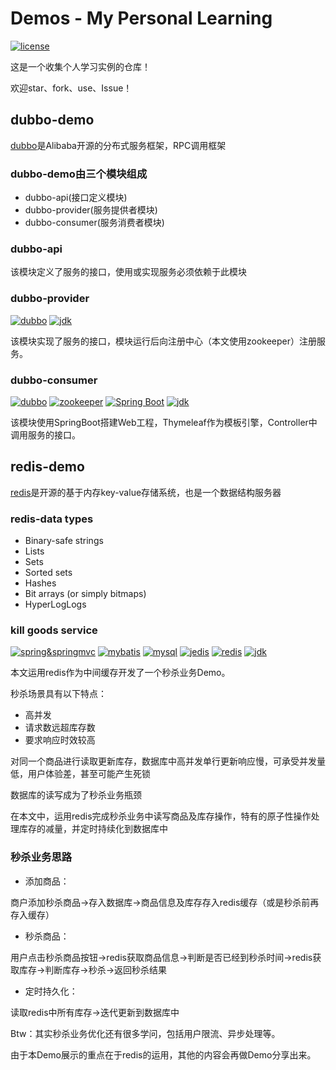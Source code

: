 
# Demos - My Personal Learning

[![license](https://img.shields.io/github/license/mashape/apistatus.svg)]()

这是一个收集个人学习实例的仓库！

欢迎star、fork、use、Issue！

## dubbo-demo
[dubbo](http://dubbo.io/)是Alibaba开源的分布式服务框架，RPC调用框架

### dubbo-demo由三个模块组成
* dubbo-api(接口定义模块)
* dubbo-provider(服务提供者模块)
* dubbo-consumer(服务消费者模块)

### dubbo-api
该模块定义了服务的接口，使用或实现服务必须依赖于此模块

### dubbo-provider

[![dubbo](https://img.shields.io/badge/dubbo-v2.5.8-brightgreen.svg)](http://dubbo.io/)
[![jdk](https://img.shields.io/badge/jdk-v1.8-brightgreen.svg)]()

该模块实现了服务的接口，模块运行后向注册中心（本文使用zookeeper）注册服务。

### dubbo-consumer

[![dubbo](https://img.shields.io/badge/dubbo-v2.5.8-brightgreen.svg)](http://dubbo.io/)
[![zookeeper](https://img.shields.io/badge/zookeeper-v3.4.11-brightgreen.svg)](http://zookeeper.apache.org/)
[![Spring Boot](https://img.shields.io/badge/SpringBoot-v1.5.9.RELEASE-brightgreen.svg)](https://projects.spring.io/spring-boot/)
[![jdk](https://img.shields.io/badge/jdk-v1.8-brightgreen.svg)]()

该模块使用SpringBoot搭建Web工程，Thymeleaf作为模板引擎，Controller中调用服务的接口。

## redis-demo
[redis](https://redis.io/)是开源的基于内存key-value存储系统，也是一个数据结构服务器

### redis-data types
* Binary-safe strings
* Lists
* Sets
* Sorted sets
* Hashes
* Bit arrays (or simply bitmaps)
* HyperLogLogs

### kill goods service

[![spring&springmvc](https://img.shields.io/badge/spring&springmvc-v4.3.7-brightgreen.svg)]()
[![mybatis](https://img.shields.io/badge/mybatis-v3.2.8-brightgreen.svg)]()
[![mysql](https://img.shields.io/badge/mysql-v5.1.73-brightgreen.svg)]()
[![jedis](https://img.shields.io/badge/jedis-v2.8.0-brightgreen.svg)]()
[![redis](https://img.shields.io/badge/redis-v4.0.6-brightgreen.svg)]()
[![jdk](https://img.shields.io/badge/jdk-v1.8-brightgreen.svg)]()

本文运用redis作为中间缓存开发了一个秒杀业务Demo。

秒杀场景具有以下特点：
* 高并发
* 请求数远超库存数
* 要求响应时效较高

对同一个商品进行读取更新库存，数据库中高并发单行更新响应慢，可承受并发量低，用户体验差，甚至可能产生死锁

数据库的读写成为了秒杀业务瓶颈

在本文中，运用redis完成秒杀业务中读写商品及库存操作，特有的原子性操作处理库存的减量，并定时持续化到数据库中

### 秒杀业务思路

* 添加商品：

商户添加秒杀商品->存入数据库->商品信息及库存存入redis缓存（或是秒杀前再存入缓存）

* 秒杀商品：

用户点击秒杀商品按钮->redis获取商品信息->判断是否已经到秒杀时间->redis获取库存->判断库存->秒杀->返回秒杀结果

* 定时持久化：

读取redis中所有库存->迭代更新到数据库中

Btw：其实秒杀业务优化还有很多学问，包括用户限流、异步处理等。

由于本Demo展示的重点在于redis的运用，其他的内容会再做Demo分享出来。